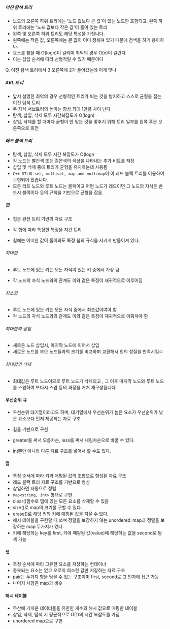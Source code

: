 

##### 이진 탐색 트리

- 노드의 오른쪽 하위 트리에는 '노드 값보다 큰 값'이 있는 노드만 포함되고, 왼쪽 하위 트리에는 '노드 값보다 작은 값'이 들어 있는 트리
- 왼쪽 및 오른쪽 하위 트리도 해당 특성을 가집니다.
- 왼쪽에는 작은 값, 오른쪽에는 큰 값이 이미 정해져 있기 때문에 검색을 하기 용이하다.
- 요소를 찾을 때 O(logn)이 걸리며 최악의 경우 O(n)이 걸린다.
- 이는 삽입 순서에 따라 선형적일 수 있기 때문이다

Q. 이진 탐색 트리에서 3 오른쪽에 2가 들어갔는데 이게 맞나

##### AVL 트리

- 앞서 설명한 최악의 경우 선형적인 트리가 퇴는 것을 방지하고 스스로 균형을 잡는 이진 탐색 트리
- 두 자식 서브트리의 높이는 항상 최대 1만큼 차이 난다
- 탐색, 삽입, 삭제 모두 시간복잡도가 O(logn)
- 삽입, 삭제를 할 때마다 균형이 안 맞는 것을 맞추기 위해 트리 일부를 왼쪽 혹은 오른쪽으로 회전

##### 레드 블랙 트리

- 탐색, 삽입, 삭제 모두 시간 복잡도가 O(logn
- 각 노드는 빨간색 또는 검은색의 색상을 나타내는 추가 비트를 저장
- 삽입 및 삭제 중에 트리가 균형을 유지하는데 사용됨
- `C++ STL의 set, multiset, map and multimap`이 이 레드 블랙 트리를 이용하여 구현되어 있습니다.
- 모든 리프 노드와 루트 노드는 블랙이고 어떤 노드가 레드이면 그 노드의 자식은 반드시 블랙이다 등의 규칙을 기반으로 균형을 잡음

##### 힙

- 힙은 완전 트리 기반의 자료 구조

- 각 힙에 따라 특정한 특징을 지킨 트리
- 힙에는 어떠한 값이 들어와도 특정 힙의 규칙을 지키게 만들어져 있다.

###### 최대힙 

- 루트 노드에 있는 키는 모든 자식이 있는 키 중에서 가장 큼

- 각 노드의 자식 노드와의 관계도 이와 같은 특징이 재귀적으로 이루어짐

###### 최소힙

- 루트 노드에 있는 키는 모든 자식 중에서 최솟값이여야 함
- 각 노드의 자식 노드와의 관계도 이와 같은 특징이 재귀적으로 이뤄져야 함

###### 최대힙의 삽입

- 새로운 노드 삽입시, 마지막 노드에 이어서 삽입
- 새로운 노드를 부모 노드들과의 크기를 비교하며 교환해서 힙의 성질을 만족시킴ㅁ

###### 최대힙의 삭제

- 최대값은 루트 노드이므로 루트 노드가 삭제되고 , 그 이후 마지막 노드와 루트 노드를 스왑하여 또다시 스왑 등의 과정을 거쳐 재구성됩니다.



#### 우선순위 큐

- 우선순위 대기열이라고도 하며, 대기열에서 우선순위가 높은 요소가 우선순위가 낮은 요소보다 먼저 제공되는 자료 구조
- 힙을 기반으로 구현

- greater를 써서 오름차순, less를 써서 내림차순으로 바꿀 수 있다.
- int뿐만 아니라 다른 자료 구조를 넣어서 할 수도 있다.



#### 맵

- 특정 순서에 따라 키와 매핑된 값의 조합으로 형성된 자료 구조
- 레드 블랙 트리 자료 구조를 기반으로 형성
- 삽입하면 자동으로 정렬
- `map<string, int>` 형태로 구현
- clear()함수로 맵에 있는 모든 요소를 삭제할 수 있음
- size()로  map의 크기를 구할 수 있다.
- erase()로 해당 키와 키에 매핑된 값을 지울 수 있다.
- 해시 테이블을 구현할 때 쓰며 정렬을 보장하지 않는 unordered_map과 정렬을 보장하는  map 두가지가 있다.
- 키에 해당하는 key를 first, 키에 매핑된 값(value)에 해당하는 값을 second로 탐색 가능



#### 셋

- 특정 순서에 따라 고유한 요소를 저장하는 컨테이너
- 중복되는 요소는 없고 오로지 희소한 값만 저장하는 자료 구조
- pair는 두가지 형을 담을 수 있는 구조이며 first, second로 그 인자에 접근 가능
- 나머지 사항은 map과 비슷



#### 해시 테이블

- 무산에 가까운 데이터들을 유한한 개수의 해시 값으로 매핑한 테이블
- 삽입, 삭제, 탐색 시 평균적으로 O(1)의 시간 복잡도를 가짐
- unordered map으로 구현